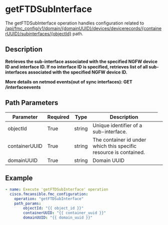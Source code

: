# getFTDSubInterface

The getFTDSubInterface operation handles configuration related to [/api/fmc_config/v1/domain/{domainUUID}/devices/devicerecords/{containerUUID}/subinterfaces/{objectId}](/paths//api/fmc_config/v1/domain/{domain_uuid}/devices/devicerecords/{container_uuid}/subinterfaces/{object_id}.md) path.&nbsp;
## Description
**Retrieves the sub-interface associated with the specified NGFW device ID and interface ID. If no interface ID is specified, retrieves list of all sub-interfaces associated with the specified NGFW device ID. <div class="alert alert-warning">More details on netmod events(out of sync interfaces):<b> GET /interfaceevents</b></div>**

## Path Parameters
| Parameter | Required | Type | Description |
| --------- | -------- | ---- | ----------- |
| objectId | True | string <td colspan=3> Unique identifier of a sub-interface. |
| containerUUID | True | string <td colspan=3> The container id under which this specific resource is contained. |
| domainUUID | True | string <td colspan=3> Domain UUID |

## Example
```yaml
- name: Execute 'getFTDSubInterface' operation
  cisco.fmcansible.fmc_configuration:
    operation: "getFTDSubInterface"
    path_params:
        objectId: "{{ object_id }}"
        containerUUID: "{{ container_uuid }}"
        domainUUID: "{{ domain_uuid }}"

```